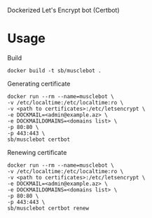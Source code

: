 Dockerized Let's Encrypt bot (Certbot)

Usage
=====

Build
    
    docker build -t sb/musclebot . 

Generating certificate

    docker run --rm --name=musclebot \
    -v /etc/localtime:/etc/localtime:ro \
    -v <path to certificates>:/etc/letsencrypt \
    -e DOCKMAIL=<admin@example.az> \
    -e DOCKMAILDOMAINS=<domains list> \
    -p 80:80 \
    -p 443:443 \
    sb/musclebot certbot 

Renewing certificate
    
    docker run --rm --name=musclebot \
    -v /etc/localtime:/etc/localtime:ro \
    -v <path to certificates>:/etc/letsencrypt \
    -e DOCKMAIL=<admin@example.az> \
    -e DOCKMAILDOMAINS=<domains list> \
    -p 80:80 \
    -p 443:443 \
    sb/musclebot certbot renew 
